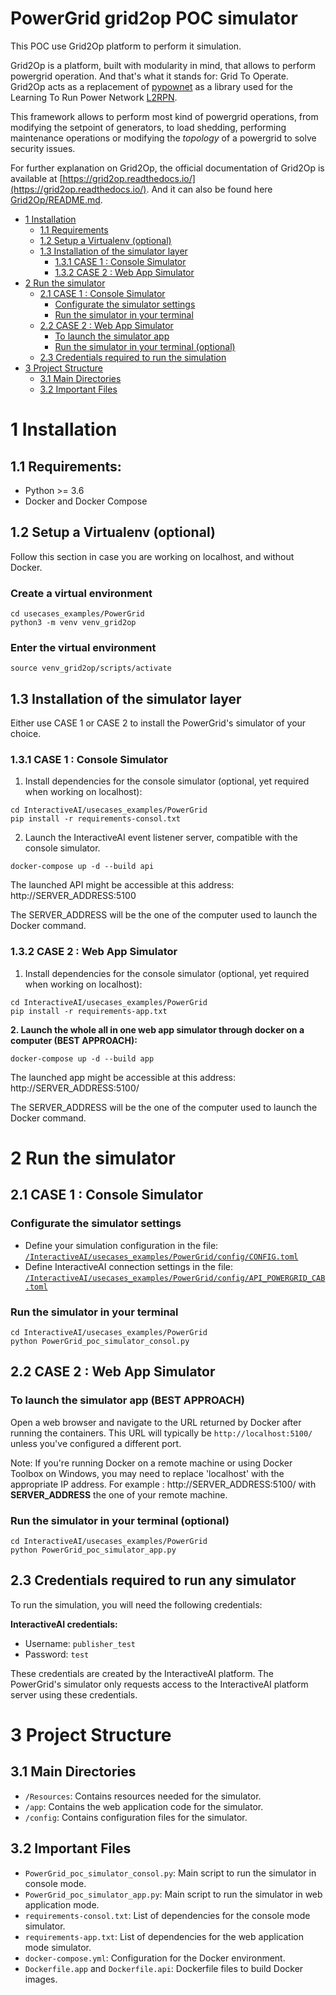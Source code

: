 # PowerGrid grid2op POC simulator

This POC use Grid2Op platform to perform it simulation.

Grid2Op is a platform, built with modularity in mind, that allows to perform powergrid operation.
And that's what it stands for: Grid To Operate.
Grid2Op acts as a replacement of [pypownet](https://github.com/MarvinLer/pypownet) 
as a library used for the Learning To Run Power Network [L2RPN](https://l2rpn.chalearn.org/). 

This framework allows to perform most kind of powergrid operations, from modifying the setpoint of generators,
to load shedding, performing maintenance operations or modifying the *topology* of a powergrid
to solve security issues.

For further explanation on Grid2Op, the official documentation of Grid2Op is available at [https://grid2op.readthedocs.io/](https://grid2op.readthedocs.io/).
And it can also be found here [Grid2Op/README.md](Grid2Op/README.md).

*   [1 Installation](#1-installation)
    *   [1.1 Requirements](#11-requirements)
    *   [1.2 Setup a Virtualenv (optional)](#12-setup-a-virtualenv-optional)
    *   [1.3 Installation of the simulator layer](#13-installation-of-the-simulator-layer)
        *   [1.3.1 CASE 1 : Console Simulator](#131-case-1--console-simulator)
        *   [1.3.2 CASE 2 : Web App Simulator](#132-case-2--web-app-simulator)
*   [2 Run the simulator](#2-run-the-simulator)
    *   [2.1 CASE 1 : Console Simulator](#21-case-1--console-simulator)
        *   [Configurate the simulator settings](#configurate-the-simulator-settings)
        *   [Run the simulator in your terminal](#run-the-simulator-in-your-terminal)
    *   [2.2 CASE 2 : Web App Simulator](#22-case-2--web-app-simulator)
        *   [To launch the simulator app](#to-launch-the-simulator-app)
        *   [Run the simulator in your terminal (optional)](#run-the-simulator-in-your-terminal-optional)
    *   [2.3 Credentials required to run the simulation](#23-credentials-required-to-run-the-simulation)
*   [3 Project Structure](#3-project-structure)
    *   [3.1 Main Directories](#31-main-directories)
    *   [3.2 Important Files](#32-important-files)


# 1 Installation
## 1.1 Requirements:
* Python >= 3.6
* Docker and Docker Compose

## 1.2 Setup a Virtualenv (optional)
Follow this section in case you are working on localhost, and without Docker.

### Create a virtual environment 
```commandline
cd usecases_examples/PowerGrid
python3 -m venv venv_grid2op
```

### Enter the virtual environment
```commandline
source venv_grid2op/scripts/activate
```

## 1.3 Installation of the simulator layer
Either use CASE 1 or CASE 2 to install the PowerGrid's simulator of your choice.


### 1.3.1 CASE 1 : Console Simulator

1. Install dependencies for the console simulator (optional, yet required when working on localhost):

```commandline
cd InteractiveAI/usecases_examples/PowerGrid
pip install -r requirements-consol.txt
```

2. Launch the InteractiveAI event listener server, compatible with the console simulator.

```commandline
docker-compose up -d --build api
```

The launched API might be accessible at this address: 
http://SERVER_ADDRESS:5100

The SERVER_ADDRESS will be the one of the computer used to launch the Docker command.

### 1.3.2 CASE 2 : Web App Simulator

1. Install dependencies for the console simulator (optional, yet required when working on localhost):

```commandline
cd InteractiveAI/usecases_examples/PowerGrid
pip install -r requirements-app.txt
```

**2. Launch the whole all in one web app simulator through docker on a computer (BEST APPROACH):** 

```commandline
docker-compose up -d --build app
```

The launched app might be accessible at this address: 
http://SERVER_ADDRESS:5100/

The SERVER_ADDRESS will be the one of the computer used to launch the Docker command.

# 2 Run the simulator

## 2.1 CASE 1 : Console Simulator

### Configurate the simulator settings
* Define your simulation configuration in the file: [`/InteractiveAI/usecases_examples/PowerGrid/config/CONFIG.toml`](/usecases_examples/PowerGrid/config/CONFIG.toml)
* Define InteractiveAI connection settings in the file: [`/InteractiveAI/usecases_examples/PowerGrid/config/API_POWERGRID_CAB.toml`](/usecases_examples/PowerGrid/config/API_POWERGRID_CAB.toml)

### Run the simulator in your terminal
```commandline
cd InteractiveAI/usecases_examples/PowerGrid
python PowerGrid_poc_simulator_consol.py
```

## 2.2 CASE 2 : Web App Simulator

### To launch the simulator app (BEST APPROACH)
Open a web browser and navigate to the URL returned by Docker after running the containers. 
This URL will typically be `http://localhost:5100/` unless you've configured a different port.

Note: If you're running Docker on a remote machine or using Docker Toolbox on Windows, 
you may need to replace 'localhost' with the appropriate IP address.
For example : http://SERVER_ADDRESS:5100/  with **SERVER_ADDRESS** the one of your remote machine.

### Run the simulator in your terminal (optional)
```commandline
cd InteractiveAI/usecases_examples/PowerGrid
python PowerGrid_poc_simulator_app.py
```

## 2.3 Credentials required to run any simulator

To run the simulation, you will need the following credentials:

**InteractiveAI credentials:**
   - Username: `publisher_test`
   - Password: `test`

These credentials are created by the InteractiveAI platform. The PowerGrid's simulator only requests access to the InteractiveAI platform server using these credentials.


# 3 Project Structure

## 3.1 Main Directories

- `/Resources`: Contains resources needed for the simulator.
- `/app`: Contains the web application code for the simulator.
- `/config`: Contains configuration files for the simulator.

## 3.2 Important Files

- `PowerGrid_poc_simulator_consol.py`: Main script to run the simulator in console mode.
- `PowerGrid_poc_simulator_app.py`: Main script to run the simulator in web application mode.
- `requirements-consol.txt`: List of dependencies for the console mode simulator.
- `requirements-app.txt`: List of dependencies for the web application mode simulator.
- `docker-compose.yml`: Configuration for the Docker environment.
- `Dockerfile.app` and `Dockerfile.api`: Dockerfile files to build Docker images.